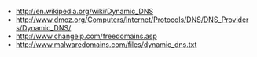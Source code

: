   * http://en.wikipedia.org/wiki/Dynamic_DNS
  * http://www.dmoz.org/Computers/Internet/Protocols/DNS/DNS_Providers/Dynamic_DNS/
  * http://www.changeip.com/freedomains.asp
  * http://www.malwaredomains.com/files/dynamic_dns.txt